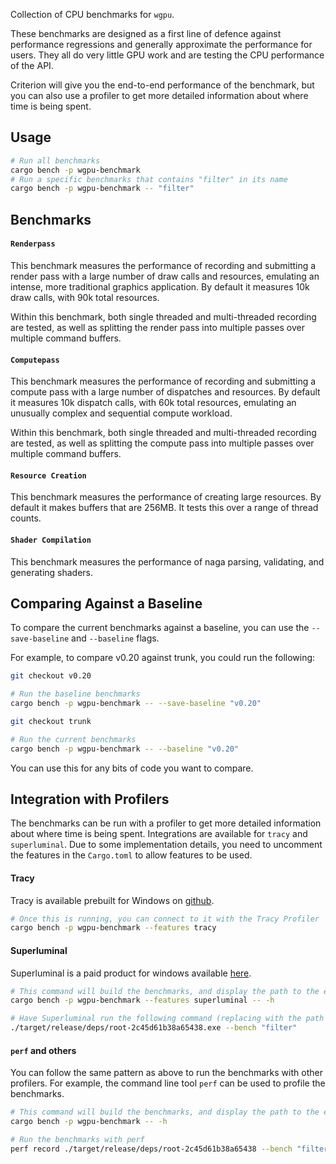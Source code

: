Collection of CPU benchmarks for `wgpu`.

These benchmarks are designed as a first line of defence against performance regressions and generally approximate the performance for users.
They all do very little GPU work and are testing the CPU performance of the API.

Criterion will give you the end-to-end performance of the benchmark, but you can also use a profiler to get more detailed information about where time is being spent.

## Usage

```sh
# Run all benchmarks
cargo bench -p wgpu-benchmark
# Run a specific benchmarks that contains "filter" in its name
cargo bench -p wgpu-benchmark -- "filter"
```

## Benchmarks

#### `Renderpass`

This benchmark measures the performance of recording and submitting a render pass with a large
number of draw calls and resources, emulating an intense, more traditional graphics application. 
By default it measures 10k draw calls, with 90k total resources.

Within this benchmark, both single threaded and multi-threaded recording are tested, as well as splitting
the render pass into multiple passes over multiple command buffers.

#### `Computepass`

This benchmark measures the performance of recording and submitting a compute pass with a large
number of dispatches and resources.
By default it measures 10k dispatch calls, with 60k total resources, emulating an unusually complex and sequential compute workload.

Within this benchmark, both single threaded and multi-threaded recording are tested, as well as splitting
the compute pass into multiple passes over multiple command buffers.

#### `Resource Creation`

This benchmark measures the performance of creating large resources. By default it makes buffers that are 256MB. It tests this over a range of thread counts.

#### `Shader Compilation`

This benchmark measures the performance of naga parsing, validating, and generating shaders. 

## Comparing Against a Baseline

To compare the current benchmarks against a baseline, you can use the `--save-baseline` and `--baseline` flags.

For example, to compare v0.20 against trunk, you could run the following:

```sh
git checkout v0.20

# Run the baseline benchmarks
cargo bench -p wgpu-benchmark -- --save-baseline "v0.20"

git checkout trunk

# Run the current benchmarks
cargo bench -p wgpu-benchmark -- --baseline "v0.20"
```

You can use this for any bits of code you want to compare.

## Integration with Profilers

The benchmarks can be run with a profiler to get more detailed information about where time is being spent.
Integrations are available for `tracy` and `superluminal`. Due to some implementation details,
you need to uncomment the features in the `Cargo.toml` to allow features to be used.

#### Tracy

Tracy is available prebuilt for Windows on [github](https://github.com/wolfpld/tracy/releases/latest/).

```sh
# Once this is running, you can connect to it with the Tracy Profiler
cargo bench -p wgpu-benchmark --features tracy
```

#### Superluminal

Superluminal is a paid product for windows available [here](https://superluminal.eu/).

```sh
# This command will build the benchmarks, and display the path to the executable
cargo bench -p wgpu-benchmark --features superluminal -- -h

# Have Superluminal run the following command (replacing with the path to the executable)
./target/release/deps/root-2c45d61b38a65438.exe --bench "filter"
```

#### `perf` and others

You can follow the same pattern as above to run the benchmarks with other profilers.
For example, the command line tool `perf` can be used to profile the benchmarks.

```sh
# This command will build the benchmarks, and display the path to the executable
cargo bench -p wgpu-benchmark -- -h

# Run the benchmarks with perf
perf record ./target/release/deps/root-2c45d61b38a65438 --bench "filter"
```

